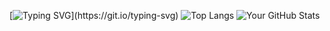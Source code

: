 
[![Typing SVG](https://readme-typing-svg.herokuapp.com?font=Press+Start+2P&size=18&duration=3000&color=00F7FF&background=2D2B55&center=true&vCenter=true&width=500&lines=LEVEL+1+DEVELOPER;PRESS+START+TO+CODE;)](https://git.io/typing-svg)
![Top Langs](https://github-readme-stats.vercel.app/api/top-langs/?username=FridayBlessed&layout=compact)
![Your GitHub Stats](https://github-readme-stats.vercel.app/api?username=FridayBlessed&show_icons=true&theme=radical)
